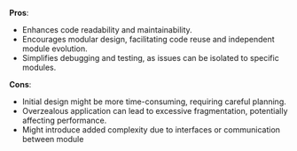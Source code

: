 **Pros**:
- Enhances code readability and maintainability.
- Encourages modular design, facilitating code reuse and independent module evolution.
- Simplifies debugging and testing, as issues can be isolated to specific modules.

**Cons**:
- Initial design might be more time-consuming, requiring careful planning.
- Overzealous application can lead to excessive fragmentation, potentially affecting performance.
- Might introduce added complexity due to interfaces or communication between module